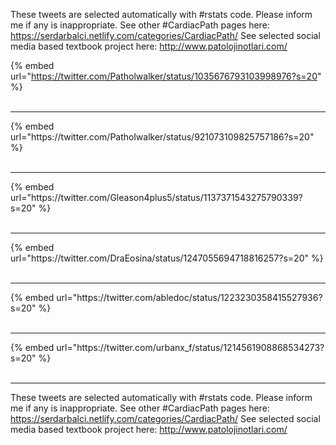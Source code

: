 

These tweets are selected automatically with #rstats code. Please inform me if any is inappropriate.
See other #CardiacPath pages here: https://serdarbalci.netlify.com/categories/CardiacPath/ 
See selected social media based textbook project here: http://www.patolojinotlari.com/

{% embed url="https://twitter.com/Patholwalker/status/1035676793103998976?s=20" %}<br>
<br>
<hr>
{% embed url="https://twitter.com/Patholwalker/status/921073109825757186?s=20" %}<br>
<br>
<hr>
{% embed url="https://twitter.com/Gleason4plus5/status/1137371543275790339?s=20" %}<br>
<br>
<hr>
{% embed url="https://twitter.com/DraEosina/status/1247055694718816257?s=20" %}<br>
<br>
<hr>
{% embed url="https://twitter.com/abledoc/status/1223230358415527936?s=20" %}<br>
<br>
<hr>
{% embed url="https://twitter.com/urbanx_f/status/1214561908868534273?s=20" %}<br>
<br>
<hr>


These tweets are selected automatically with #rstats code. Please inform me if any is inappropriate.
See other #CardiacPath pages here: https://serdarbalci.netlify.com/categories/CardiacPath/ 
See selected social media based textbook project here: http://www.patolojinotlari.com/
